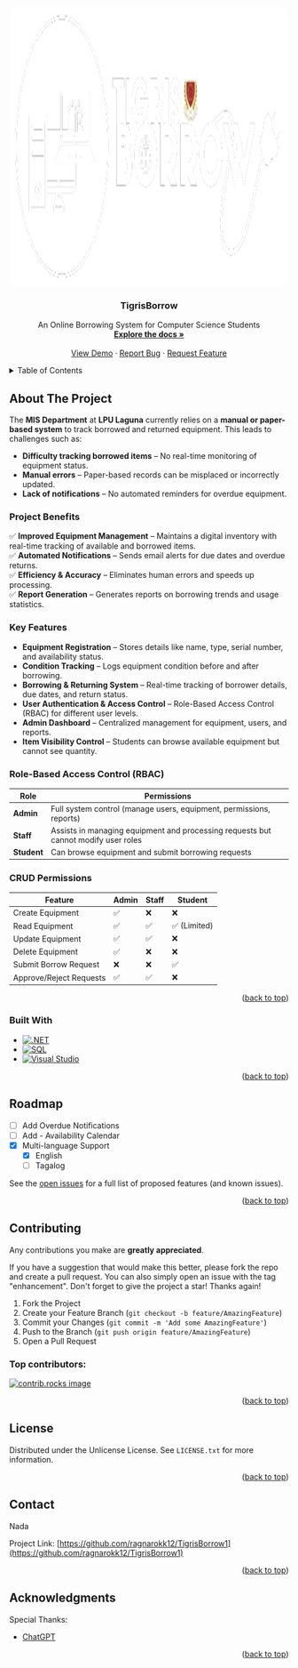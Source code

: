 
<a id="readme-top"></a>

<!-- PROJECT LOGO -->
<br />
<div align="center">
  <a href="https://github.com/ragnarokk12/TigrisBorrow1">
    <img src="https://github.com/ragnarokk12/TigrisBorrow1/blob/master/Logo/W1.png" alt="Logo" width="500" height="500">
  </a>

  <h3 align="center">TigrisBorrow</h3>

  <p align="center">
    An Online Borrowing System for Computer Science Students
    <br />
    <a href="https://github.com/othneildrew/Best-README-Template"><strong>Explore the docs »</strong></a>
    <br />
    <br />
    <a href="https://github.com/othneildrew/Best-README-Template">View Demo</a> <!-- will be changed -->
    &middot;
    <a href="https://github.com/ragnarokk12/Best-README-Template/issues/new?labels=bug&template=bug-report---.md">Report Bug</a>
    &middot;
    <a href="https://github.com/ragnarokk12/Best-README-Template/issues/new?labels=enhancement&template=feature-request---.md">Request Feature</a>
  </p>
</div>



<!-- TABLE OF CONTENTS -->
<details>
  <summary>Table of Contents</summary>
  <ol>
    <li>
      <a href="#about-the-project">About The Project</a>
      <ul>
        <li><a href="#built-with">Built With</a></li>
      </ul>
    </li>
    <li><a href="#roadmap">Roadmap</a></li>
    <li><a href="#contributing">Contributing</a></li>
    <li><a href="#license">License</a></li>
    <li><a href="#contact">Contact</a></li>
    <li><a href="#acknowledgments">Acknowledgments</a></li>
  </ol>
</details>



<!-- ABOUT THE PROJECT -->
## About The Project

The **MIS Department** at **LPU Laguna** currently relies on a **manual or paper-based system** to track borrowed and returned equipment. This leads to challenges such as:

- **Difficulty tracking borrowed items** – No real-time monitoring of equipment status.
- **Manual errors** – Paper-based records can be misplaced or incorrectly updated.
- **Lack of notifications** – No automated reminders for overdue equipment.

### **Project Benefits**
✅ **Improved Equipment Management** – Maintains a digital inventory with real-time tracking of available and borrowed items.  
✅ **Automated Notifications** – Sends email alerts for due dates and overdue returns.  
✅ **Efficiency & Accuracy** – Eliminates human errors and speeds up processing.  
✅ **Report Generation** – Generates reports on borrowing trends and usage statistics.  

### **Key Features**
- **Equipment Registration** – Stores details like name, type, serial number, and availability status.
- **Condition Tracking** – Logs equipment condition before and after borrowing.
- **Borrowing & Returning System** – Real-time tracking of borrower details, due dates, and return status.
- **User Authentication & Access Control** – Role-Based Access Control (RBAC) for different user levels.
- **Admin Dashboard** – Centralized management for equipment, users, and reports.
- **Item Visibility Control** – Students can browse available equipment but cannot see quantity.

### **Role-Based Access Control (RBAC)**
| Role | Permissions |
|------|------------|
| **Admin** | Full system control (manage users, equipment, permissions, reports) |
| **Staff** | Assists in managing equipment and processing requests but cannot modify user roles |
| **Student** | Can browse equipment and submit borrowing requests |

### **CRUD Permissions**
| Feature | Admin | Staff | Student |
|---------|-------|-------|---------|
| Create Equipment | ✅ | ❌ | ❌ |
| Read Equipment | ✅ | ✅ | ✅ (Limited) |
| Update Equipment | ✅ | ✅ | ❌ |
| Delete Equipment | ✅ | ❌ | ❌ |
| Submit Borrow Request | ❌ | ❌ | ✅ |
| Approve/Reject Requests | ✅ | ✅ | ❌ |

<p align="right">(<a href="#readme-top">back to top</a>)</p>



### Built With

* [![.NET](https://img.shields.io/badge/.NET-Framework-purple?style=for-the-badge&logo=dotnet&logoColor=white)](https://dotnet.microsoft.com/)
* [![SQL](https://img.shields.io/badge/SQL-Database-blue?style=for-the-badge)](https://www.w3schools.com/sql/)
* [![Visual Studio](https://img.shields.io/badge/Visual%20Studio-SQL-blueviolet?style=for-the-badge&logo=visual-studio&logoColor=white)](https://learn.microsoft.com/en-us/sql/ssms/sql-server-management-studio-ssms)

<p align="right">(<a href="#readme-top">back to top</a>)</p>



<!-- ROADMAP -->
## Roadmap

- [ ] Add	Overdue Notifications
- [ ] Add -	Availability Calendar
- [x] Multi-language Support
    - [x] English
    - [ ] Tagalog

See the [open issues](https://github.com/ragnarokk12/TigrisBorrow1/issues) for a full list of proposed features (and known issues).

<p align="right">(<a href="#readme-top">back to top</a>)</p>


<!-- CONTRIBUTING -->
## Contributing

Any contributions you make are **greatly appreciated**.

If you have a suggestion that would make this better, please fork the repo and create a pull request. You can also simply open an issue with the tag "enhancement".
Don't forget to give the project a star! Thanks again!

1. Fork the Project
2. Create your Feature Branch (`git checkout -b feature/AmazingFeature`)
3. Commit your Changes (`git commit -m 'Add some AmazingFeature'`)
4. Push to the Branch (`git push origin feature/AmazingFeature`)
5. Open a Pull Request

### Top contributors:

<a href="https://github.com/ragnarokk12/TigrisBorrow1/graphs/contributors">
  <img src="https://contrib.rocks/image?repo=ragnarokk12/TigrisBorrow1" alt="contrib.rocks image" />
</a>

<p align="right">(<a href="#readme-top">back to top</a>)</p>



<!-- LICENSE -->
## License

Distributed under the Unlicense License. See `LICENSE.txt` for more information.

<p align="right">(<a href="#readme-top">back to top</a>)</p>



<!-- CONTACT -->
## Contact

Nada

Project Link: [https://github.com/ragnarokk12/TigrisBorrow1](https://github.com/ragnarokk12/TigrisBorrow1)

<p align="right">(<a href="#readme-top">back to top</a>)</p>



<!-- ACKNOWLEDGMENTS -->
## Acknowledgments

Special Thanks:

* [ChatGPT](https://chatgpt.com/)

<p align="right">(<a href="#readme-top">back to top</a>)</p>

